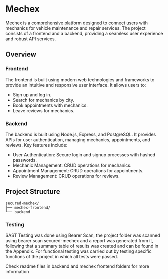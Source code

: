 # Mechex
Mechex is a comprehensive platform designed to connect users with mechanics for vehicle maintenance and repair services. The project consists of a frontend and a backend, providing a seamless user experience and robust API services.

## Overview

### Frontend
The frontend is built using modern web technologies and frameworks to provide an intuitive and responsive user interface. It allows users to:

- Sign up and log in.
- Search for mechanics by city.
- Book appointments with mechanics.
- Leave reviews for mechanics.

### Backend
The backend is built using Node.js, Express, and PostgreSQL. It provides APIs for user authentication, managing mechanics, appointments, and reviews. Key features include:

- User Authentication: Secure login and signup processes with hashed passwords.
- Mechanic Management: CRUD operations for mechanics.
- Appointment Management: CRUD operations for appointments.
- Review Management: CRUD operations for reviews.

## Project Structure

```
secured-mechex/
├── mechex-frontend/
└── backend
```

### Testing
SAST Testing was done using Bearer Scan, the project folder was scanned using bearer scan secured-mechex and a report was generated from it, following that a summary table of results was created and can be found in the Appendix. For functional testing was carried out by testing specific functions of the project in which all tests were passed.

Check readme files in backend and mechex frontend folders for more information